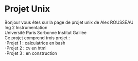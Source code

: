 # Projet Unix
Bonjour vous êtes sur la page de projet unix de Alex ROUSSEAU
<br />Ing 2 Instrumentation 
<br />Université Paris Sorbonne Institut Galilée
<br /> Ce projet comprend trois projet :
<br /> -Projet 1 : calculatrice en bash
<br /> -Projet 2 : cv en html
<br /> -Projet 3 : en construction
